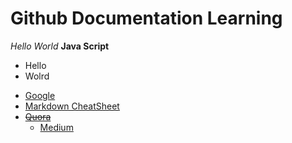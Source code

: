 # Github Documentation Learning

*Hello World*
**Java Script**
+ Hello
+ Wolrd

- [Google](https://www.google.com)
- [Markdown CheatSheet](https://github.com/adam-p/markdown-here/wiki/Markdown-Cheatsheet)
- [~~Quora~~](https://www.quora.com)
	* [Medium](https://www.google.com)
